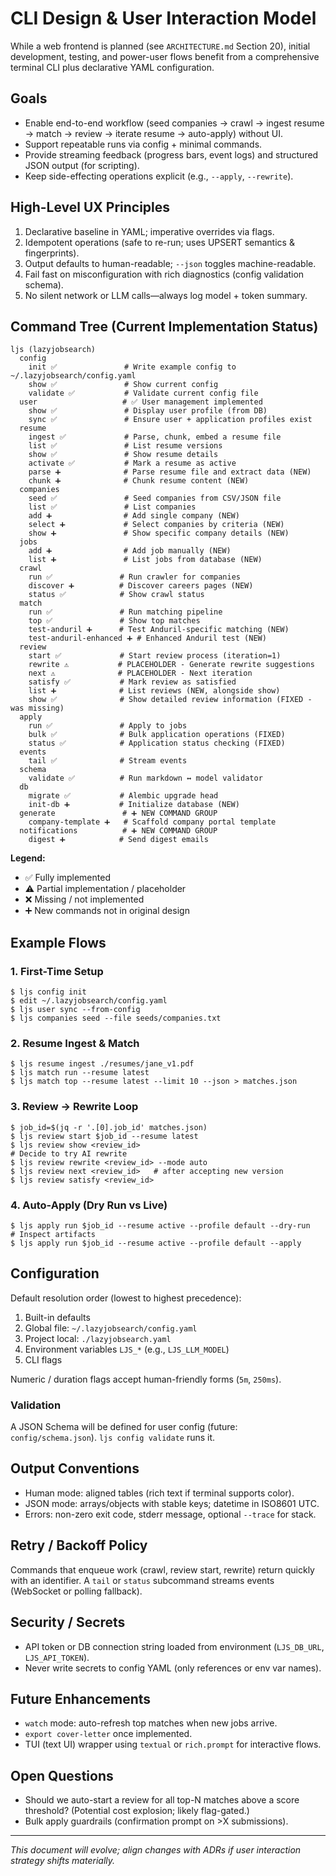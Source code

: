 # CLI Design & User Interaction Model

While a web frontend is planned (see `ARCHITECTURE.md` Section 20), initial development, testing, and power-user flows benefit from a comprehensive terminal CLI plus declarative YAML configuration.

## Goals
- Enable end-to-end workflow (seed companies → crawl → ingest resume → match → review → iterate resume → auto-apply) without UI.
- Support repeatable runs via config + minimal commands.
- Provide streaming feedback (progress bars, event logs) and structured JSON output (for scripting).
- Keep side-effecting operations explicit (e.g., `--apply`, `--rewrite`).

## High-Level UX Principles
1. Declarative baseline in YAML; imperative overrides via flags.
2. Idempotent operations (safe to re-run; uses UPSERT semantics & fingerprints).
3. Output defaults to human-readable; `--json` toggles machine-readable.
4. Fail fast on misconfiguration with rich diagnostics (config validation schema).
5. No silent network or LLM calls—always log model + token summary.

## Command Tree (Current Implementation Status)
```
ljs (lazyjobsearch)
  config
    init ✅               # Write example config to ~/.lazyjobsearch/config.yaml
    show ✅               # Show current config
    validate ✅           # Validate current config file
  user                   # ✅ User management implemented  
    show ✅               # Display user profile (from DB)
    sync ✅               # Ensure user + application profiles exist
  resume
    ingest ✅             # Parse, chunk, embed a resume file
    list ✅               # List resume versions
    show ✅               # Show resume details
    activate ✅           # Mark a resume as active
    parse ➕              # Parse resume file and extract data (NEW)
    chunk ➕              # Chunk resume content (NEW)
  companies
    seed ✅               # Seed companies from CSV/JSON file
    list ✅               # List companies
    add ➕                # Add single company (NEW)
    select ➕             # Select companies by criteria (NEW)  
    show ➕               # Show specific company details (NEW)
  jobs
    add ➕                # Add job manually (NEW)
    list ➕               # List jobs from database (NEW)
  crawl
    run ✅               # Run crawler for companies
    discover ➕          # Discover careers pages (NEW)
    status ✅            # Show crawl status
  match
    run ✅               # Run matching pipeline
    top ✅               # Show top matches
    test-anduril ➕      # Test Anduril-specific matching (NEW)
    test-anduril-enhanced ➕ # Enhanced Anduril test (NEW)
  review
    start ✅             # Start review process (iteration=1)
    rewrite ⚠️           # PLACEHOLDER - Generate rewrite suggestions
    next ⚠️              # PLACEHOLDER - Next iteration
    satisfy ✅           # Mark review as satisfied
    list ➕              # List reviews (NEW, alongside show)
    show ✅              # Show detailed review information (FIXED - was missing)
  apply
    run ✅               # Apply to jobs
    bulk ✅              # Bulk application operations (FIXED)
    status ✅            # Application status checking (FIXED)
  events
    tail ✅              # Stream events
  schema
    validate ✅          # Run markdown ↔ model validator
  db
    migrate ✅           # Alembic upgrade head
    init-db ➕           # Initialize database (NEW)
  generate               # ➕ NEW COMMAND GROUP
    company-template ➕   # Scaffold company portal template
  notifications          # ➕ NEW COMMAND GROUP  
    digest ➕            # Send digest emails
```

**Legend:**
- ✅ Fully implemented
- ⚠️ Partial implementation / placeholder
- ❌ Missing / not implemented
- ➕ New commands not in original design

## Example Flows
### 1. First-Time Setup
```
$ ljs config init
$ edit ~/.lazyjobsearch/config.yaml
$ ljs user sync --from-config
$ ljs companies seed --file seeds/companies.txt
```

### 2. Resume Ingest & Match
```
$ ljs resume ingest ./resumes/jane_v1.pdf
$ ljs match run --resume latest
$ ljs match top --resume latest --limit 10 --json > matches.json
```

### 3. Review → Rewrite Loop
```
$ job_id=$(jq -r '.[0].job_id' matches.json)
$ ljs review start $job_id --resume latest
$ ljs review show <review_id>
# Decide to try AI rewrite
$ ljs review rewrite <review_id> --mode auto
$ ljs review next <review_id>   # after accepting new version
$ ljs review satisfy <review_id>
```

### 4. Auto-Apply (Dry Run vs Live)
```
$ ljs apply run $job_id --resume active --profile default --dry-run
# Inspect artifacts
$ ljs apply run $job_id --resume active --profile default --apply
```

## Configuration
Default resolution order (lowest to highest precedence):
1. Built-in defaults
2. Global file: `~/.lazyjobsearch/config.yaml`
3. Project local: `./lazyjobsearch.yaml`
4. Environment variables `LJS_*` (e.g., `LJS_LLM_MODEL`)
5. CLI flags

Numeric / duration flags accept human-friendly forms (`5m`, `250ms`).

### Validation
A JSON Schema will be defined for user config (future: `config/schema.json`). `ljs config validate` runs it.

## Output Conventions
- Human mode: aligned tables (rich text if terminal supports color).
- JSON mode: arrays/objects with stable keys; datetime in ISO8601 UTC.
- Errors: non-zero exit code, stderr message, optional `--trace` for stack.

## Retry / Backoff Policy
Commands that enqueue work (crawl, review start, rewrite) return quickly with an identifier. A `tail` or `status` subcommand streams events (WebSocket or polling fallback).

## Security / Secrets
- API token or DB connection string loaded from environment (`LJS_DB_URL`, `LJS_API_TOKEN`).
- Never write secrets to config YAML (only references or env var names).

## Future Enhancements
- `watch` mode: auto-refresh top matches when new jobs arrive.
- `export cover-letter` once implemented.
- TUI (text UI) wrapper using `textual` or `rich.prompt` for interactive flows.

## Open Questions
- Should we auto-start a review for all top-N matches above a score threshold? (Potential cost explosion; likely flag-gated.)
- Bulk apply guardrails (confirmation prompt on >X submissions).

---
_This document will evolve; align changes with ADRs if user interaction strategy shifts materially._
